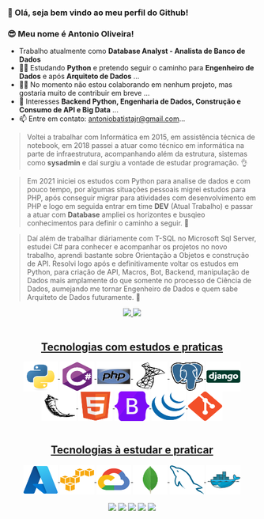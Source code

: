 ### 👋 Olá, seja bem vindo ao meu perfil do Github!
### 😎 Meu nome é Antonio Oliveira!


-  Trabalho atualmente como **Database Analyst - Analista de Banco de Dados**
- 👨‍🏫 Estudando **Python** e pretendo seguir o caminho para **Engenheiro de Dados** e após **Arquiteto de Dados** ...
- 🙋‍♂️ No momento não estou colaborando em nenhum projeto, mas gostaria muito de contribuir em breve ...
- 💬 Interesses **Backend Python, Engenharia de Dados, Construção e Consumo de API e Big Data** ...
- 📫 Entre em contato: antoniobatistajr@gmail.com...


> Voltei a trabalhar com Informática em 2015, em assistência técnica de notebook, em 2018 passei a atuar como técnico em informática na parte de infraestrutura,
acompanhando além da estrutura, sistemas como **sysadmin** e daí surgiu a vontade de estudar programação. 👌

> Em 2021 iniciei os estudos com Python para analise de dados e com pouco tempo, por algumas situações pessoais migrei estudos para PHP, após conseguir migrar para atividades com desenvolvimento em PHP e logo em seguida entrar em time **DEV** (Atual Trabalho) e passar a atuar com **Database** ampliei os horizontes e busqieo conhecimentos para definir o caminho a seguir. 🙌

> Daí além de trabalhar diáriamente com T-SQL no Microsoft Sql Server, estudei C# para conhecer e acompanhar os projetos no novo trabalho, aprendi bastante sobre Orientação a Objetos e construção de API. Resolvi logo após e definitivamente voltar os estudos em Python, para criação de API, Macros, Bot, Backend, manipulação de Dados mais amplamente do que somente no processo de Ciência de Dados, aumejando me tornar Engenheiro de Dados e quem sabe Arquiteto de Dados futuramente. 🤞



<div align="center">
  <a href="https://github.com/antonioliverjr">
  <img height="180em" src="https://github-readme-stats.vercel.app/api?username=antonioliverjr&show_icons=true&theme=onedark&include_all_commits=true&count_private=true"/>
  <img height="180em" src="https://github-readme-stats.vercel.app/api/top-langs/?username=antonioliverjr&layout=compact&langs_count=7&theme=onedark"/>
</div>
<div style="display: inline_block" align="center"><br>
  <h2> Tecnologias com estudos e praticas </h2>
  <img align="center" alt="oliver-Python" height="60" width="70" src="https://raw.githubusercontent.com/devicons/devicon/master/icons/python/python-original.svg">
  <img align="center" alt="oliver-Csharp" height="60" width="70" src="https://raw.githubusercontent.com/devicons/devicon/master/icons/csharp/csharp-original.svg">
  <img align="center" alt="oliver-php" height="60" width="70" src="https://raw.githubusercontent.com/devicons/devicon/master/icons/php/php-original.svg">
  <img align="center" alt="oliver-Sqlserver" height="60" width="70" src="https://raw.githubusercontent.com/devicons/devicon/master/icons/microsoftsqlserver/microsoftsqlserver-plain.svg">
  <img align="center" alt="oliver-postgres" height="60" width="70" src="https://raw.githubusercontent.com/devicons/devicon/master/icons/postgresql/postgresql-original.svg">
  <img align="center" alt="oliver-django" height="60" width="70" src="https://raw.githubusercontent.com/devicons/devicon/master/icons/django/django-original.svg">
  <img align="center" alt="oliver-flask" height="60" width="70" src="https://raw.githubusercontent.com/devicons/devicon/master/icons/flask/flask-original.svg">
  <img align="center" alt="oliver-html5" height="60" width="70" src="https://raw.githubusercontent.com/devicons/devicon/master/icons/html5/html5-original.svg">
  <img align="center" alt="oliver-Bootstrap" height="60" width="70" src="https://raw.githubusercontent.com/devicons/devicon/master/icons/bootstrap/bootstrap-original.svg">
  <img align="center" alt="oliver-jquery" height="60" width="70" src="https://raw.githubusercontent.com/devicons/devicon/master/icons/jquery/jquery-original.svg">
  <img align="center" alt="oliver-git" height="60" width="70" src="https://raw.githubusercontent.com/devicons/devicon/master/icons/git/git-original.svg">
</div>
  
<div style="display: inline_block" align="center"><br>
  <h2> Tecnologias à estudar e praticar </h2>
  <img align="center" alt="oliver-azure" height="60" width="70" src="https://raw.githubusercontent.com/devicons/devicon/master/icons/azure/azure-original.svg">
  <img align="center" alt="oliver-AWS" height="60" width="70" src="https://raw.githubusercontent.com/devicons/devicon/master/icons/amazonwebservices/amazonwebservices-original.svg">
  <img align="center" alt="oliver-google" height="60" width="70" src="https://raw.githubusercontent.com/devicons/devicon/master/icons/googlecloud/googlecloud-original.svg">
  <img align="center" alt="oliver-mongodb" height="60" width="70" src="https://raw.githubusercontent.com/devicons/devicon/master/icons/mongodb/mongodb-original.svg">
  <img align="center" alt="oliver-mysql" height="60" width="70" src="https://raw.githubusercontent.com/devicons/devicon/master/icons/mysql/mysql-original.svg">
  <img align="center" alt="oliver-docker" height="60" width="70" src="https://raw.githubusercontent.com/devicons/devicon/master/icons/docker/docker-original.svg">
</div>


<div align="center"><br>
  <a href = "mailto:antoniobatistajr@gmail.com"><img src="https://img.shields.io/badge/-Gmail-%23333?style=for-the-badge&logo=gmail&logoColor=white" target="_blank"></a>
  <a href = "https://wa.me/message/CHSIVJA4LIPDC1"><img src="https://img.shields.io/badge/WhatsApp-25D366?style=for-the-badge&logo=whatsapp&logoColor=white" target="_blank"></a>
  <a href = "https://t.me/antonioliverjr"><img src="https://img.shields.io/badge/Telegram-2CA5E0?style=for-the-badge&logo=telegram&logoColor=white" target="_blank"></a>
  <a href="https://instagram.com/antonioliverjr" target="_blank"><img src="https://img.shields.io/badge/-Instagram-%23E4405F?style=for-the-badge&logo=instagram&logoColor=white" target="_blank"></a>
  <a href="https://www.linkedin.com/in/antoniobatistajr" target="_blank"><img src="https://img.shields.io/badge/-LinkedIn-%230077B5?style=for-the-badge&logo=linkedin&logoColor=white" target="_blank"></a> 
 
  <!-- ![Snake animation](https://github.com/antonioliverjr/rafaballerini/blob/output/github-contribution-grid-snake.svg)-->
 
</div>




